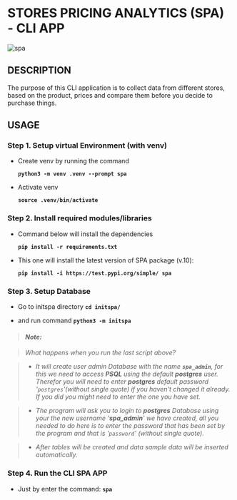 # **STORES PRICING ANALYTICS (SPA) - CLI APP**

![spa](assets/SPA_Overview.gif)

## **DESCRIPTION**

The purpose of this CLI application is to collect data from different stores, based on the product, prices and compare them before you decide to purchase things.  

## **USAGE**

### **Step 1.** Setup virtual Environment (with venv)

- Create venv by running the command

  **`python3 -m venv .venv --prompt spa`**

- Activate venv

  **`source .venv/bin/activate`**

### **Step 2.** Install required modules/libraries

- Command below will install the dependencies

  **`pip install -r requirements.txt`**

- This one will install the latest version of SPA package (v.10):

  **`pip install -i https://test.pypi.org/simple/ spa`**

### **Step 3.** Setup Database

- Go to initspa directory
  **`cd initspa/`**

- and run command
  **`python3 -m initspa`**

> #### ***Note:***  

> *What happens when you run the last script above?*

> - *It will create user admin Database with the name  **`spa_admin`**, for this we need to access **PSQL** using the default **postgres** user. Therefor you will need to enter **postgres** default password '`postgres`'(without single quote) if you haven't changed it already. If you did you might need to enter the one you have set.*

> - *The program will ask you to login to **postgres** Database using your the new username '**spa_admin**' we have created, all you needed to do here is to enter the password that has been set by the program and that is '`password`' (without single quote).*

> - *After tables will be created and data sample data will be inserted automatically.*

### **Step 4.** Run the CLI SPA APP

- Just by enter the command: **`spa`**
